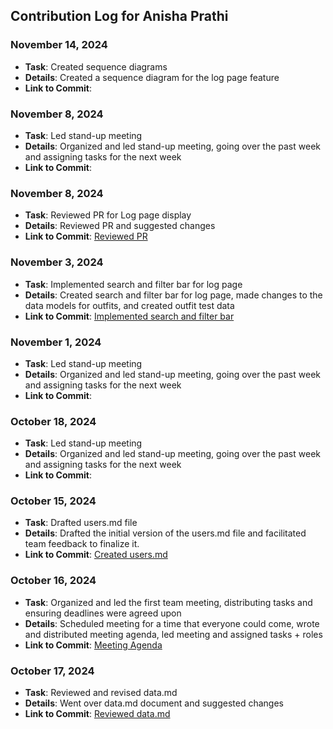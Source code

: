 ## Contribution Log for Anisha Prathi
### November 14, 2024

- **Task**: Created sequence diagrams
- **Details**: Created a sequence diagram for the log page feature
- **Link to Commit**: 

### November 8, 2024

- **Task**: Led stand-up meeting
- **Details**: Organized and led stand-up meeting, going over the past week and assigning tasks for the next week
- **Link to Commit**: 

### November 8, 2024

- **Task**: Reviewed PR for Log page display
- **Details**: Reviewed PR and suggested changes
- **Link to Commit**: [Reviewed PR](https://github.com/nhan0504/CS326/pull/38#pullrequestreview-2424819728)

### November 3, 2024

- **Task**: Implemented search and filter bar for log page
- **Details**: Created search and filter bar for log page, made changes to the data models for outfits, and created outfit test data
- **Link to Commit**: [Implemented search and filter bar](https://github.com/nhan0504/CS326/pull/32)

### November 1, 2024

- **Task**: Led stand-up meeting
- **Details**: Organized and led stand-up meeting, going over the past week and assigning tasks for the next week
- **Link to Commit**: 


### October 18, 2024

- **Task**: Led stand-up meeting
- **Details**: Organized and led stand-up meeting, going over the past week and assigning tasks for the next week
- **Link to Commit**: 


### October 15, 2024

- **Task**: Drafted users.md file
- **Details**: Drafted the initial version of the users.md file and facilitated team feedback to finalize it.
- **Link to Commit**: [Created users.md](https://github.com/nhan0504/CS326/commit/b01d98bcc9de7093b8f20c2323903c2539b5c3eam)

### October 16, 2024

- **Task**: Organized and led the first team meeting, distributing tasks and ensuring deadlines were agreed upon
- **Details**: Scheduled meeting for a time that everyone could come, wrote and distributed meeting agenda, led meeting and assigned tasks + roles
- **Link to Commit**: [Meeting Agenda](https://docs.google.com/document/d/1K1DXzFCZuhf6Vd_p5dW52NF7W1mOVx7mjVKIlJdaC_A/edit)

### October 17, 2024

- **Task**: Reviewed and revised data.md
- **Details**: Went over data.md document and suggested changes
- **Link to Commit**: [Reviewed data.md](https://github.com/nhan0504/CS326/commit/a2f3334d67c75d8c51bce8234e6f30f0a543f572)
